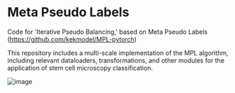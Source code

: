 # Meta Pseudo Labels
Code for 'Iterative Pseudo Balancing,' based on Meta Pseudo Labels (https://github.com/kekmodel/MPL-pytorch)

This repository includes a multi-scale implementation of the MPL algorithm, including relevant dataloaders, transformations, and other modules for the application of stem cell microscopy classification.

![image](https://github.com/adamwitmer/Iterative-Pseudo-Balancing/assets/20335422/307ae302-3620-40eb-9145-bf209c8a1b0a)


